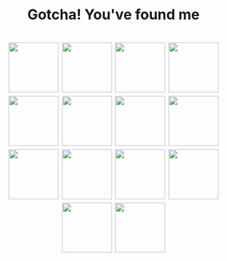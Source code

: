 <h1 align="center">Gotcha! You've found me</h1>

<h1 align="center"> 
  <img src="https://archives.bulbagarden.net/media/upload/3/36/Spr_5b_448.png" height="100" width="100"/>
  <img src="https://archives.bulbagarden.net/media/upload/2/28/Spr_5b_159.png" height="100" width="100"/>
  <img src="https://archives.bulbagarden.net/media/upload/b/be/Spr_5b_376.png" height="100" width="100"/>
  <img src="https://archives.bulbagarden.net/media/upload/0/0b/Spr_5b_008.png" height="100" width="100"/>
  <img src="https://archives.bulbagarden.net/media/upload/9/90/Spr_5b_132_s.png" height="100" width="100"/>
  <img src="https://archives.bulbagarden.net/media/upload/4/46/Spr_5b2_054.png" height="100" width="100"/>
  <img src="https://archives.bulbagarden.net/media/upload/6/62/Spr_5b_061.png" height="100" width="100"/>
  
  <img src="https://archives.bulbagarden.net/media/upload/0/05/Spr_5b_155.png" height="100" width="100"/>
  <img src="https://archives.bulbagarden.net/media/upload/6/6d/Spr_5b_470.png" height="100" width="100"/>
  <img src="https://archives.bulbagarden.net/media/upload/4/40/Spr_5b_143.png" height="100" width="100"/>
  <img src="https://archives.bulbagarden.net/media/upload/4/45/Spr_5b_082.png" height="100" width="100"/>
  <img src="https://archives.bulbagarden.net/media/upload/4/4a/Spr_5b_235.png" height="100" width="100"/>
  <img src="https://archives.bulbagarden.net/media/upload/1/11/Spr_5b_197_s.png" height="100" width="100"/>
  <img src="https://archives.bulbagarden.net/media/upload/1/19/Spr_5b_103.png" height="100" width="100"/>
<!--   <img src="https://archives.bulbagarden.net/media/upload/8/80/Spr_3f_122.png" height="100" width="100"/> -->
</h1>

